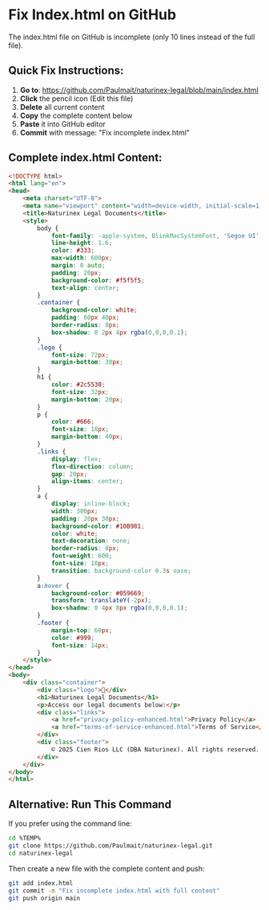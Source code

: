 # Fix Index.html on GitHub

The index.html file on GitHub is incomplete (only 10 lines instead of the full file).

## Quick Fix Instructions:

1. **Go to**: https://github.com/Paulmait/naturinex-legal/blob/main/index.html
2. **Click** the pencil icon (Edit this file)
3. **Delete** all current content
4. **Copy** the complete content below
5. **Paste** it into GitHub editor
6. **Commit** with message: "Fix incomplete index.html"

## Complete index.html Content:

```html
<!DOCTYPE html>
<html lang="en">
<head>
    <meta charset="UTF-8">
    <meta name="viewport" content="width=device-width, initial-scale=1.0">
    <title>Naturinex Legal Documents</title>
    <style>
        body {
            font-family: -apple-system, BlinkMacSystemFont, 'Segoe UI', Roboto, Oxygen, Ubuntu, Cantarell, sans-serif;
            line-height: 1.6;
            color: #333;
            max-width: 600px;
            margin: 0 auto;
            padding: 20px;
            background-color: #f5f5f5;
            text-align: center;
        }
        .container {
            background-color: white;
            padding: 60px 40px;
            border-radius: 8px;
            box-shadow: 0 2px 4px rgba(0,0,0,0.1);
        }
        .logo {
            font-size: 72px;
            margin-bottom: 30px;
        }
        h1 {
            color: #2c5530;
            font-size: 32px;
            margin-bottom: 20px;
        }
        p {
            color: #666;
            font-size: 18px;
            margin-bottom: 40px;
        }
        .links {
            display: flex;
            flex-direction: column;
            gap: 20px;
            align-items: center;
        }
        a {
            display: inline-block;
            width: 300px;
            padding: 20px 30px;
            background-color: #10B981;
            color: white;
            text-decoration: none;
            border-radius: 8px;
            font-weight: 600;
            font-size: 18px;
            transition: background-color 0.3s ease;
        }
        a:hover {
            background-color: #059669;
            transform: translateY(-2px);
            box-shadow: 0 4px 8px rgba(0,0,0,0.1);
        }
        .footer {
            margin-top: 60px;
            color: #999;
            font-size: 14px;
        }
    </style>
</head>
<body>
    <div class="container">
        <div class="logo">🌿</div>
        <h1>Naturinex Legal Documents</h1>
        <p>Access our legal documents below:</p>
        <div class="links">
            <a href="privacy-policy-enhanced.html">Privacy Policy</a>
            <a href="terms-of-service-enhanced.html">Terms of Service</a>
        </div>
        <div class="footer">
            © 2025 Cien Rios LLC (DBA Naturinex). All rights reserved.
        </div>
    </div>
</body>
</html>
```

## Alternative: Run This Command

If you prefer using the command line:

```bash
cd %TEMP%
git clone https://github.com/Paulmait/naturinex-legal.git
cd naturinex-legal
```

Then create a new file with the complete content and push:

```bash
git add index.html
git commit -m "Fix incomplete index.html with full content"
git push origin main
```